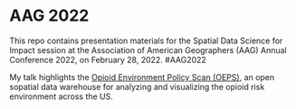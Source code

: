 # AAG 2022

This repo contains presentation materials for the Spatial Data Science for Impact session at the Association of American Geographers (AAG) Annual Conference 2022, on February 28, 2022. #AAG2022

My talk highlights the [Opioid Environment Policy Scan (OEPS)](https://github.com/GeoDaCenter/opioid-policy-scan), an open sopatial data warehouse for analyzing and visualizing the opioid risk environment across the US.
